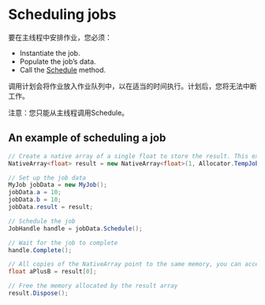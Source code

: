 # Scheduling jobs
要在主线程中安排作业，您必须：
* Instantiate the job.
* Populate the job’s data.
* Call the [Schedule](https://docs.unity3d.com/ScriptReference/Unity.Jobs.IJobExtensions.Schedule.html) method.

调用计划会将作业放入作业队列中，以在适当的时间执行。计划后，您将无法中断工作。

注意：您只能从主线程调用Schedule。

## An example of scheduling a job
```cs
// Create a native array of a single float to store the result. This example waits for the job to complete for illustration purposes
NativeArray<float> result = new NativeArray<float>(1, Allocator.TempJob);

// Set up the job data
MyJob jobData = new MyJob();
jobData.a = 10;
jobData.b = 10;
jobData.result = result;

// Schedule the job
JobHandle handle = jobData.Schedule();

// Wait for the job to complete
handle.Complete();

// All copies of the NativeArray point to the same memory, you can access the result in "your" copy of the NativeArray
float aPlusB = result[0];

// Free the memory allocated by the result array
result.Dispose();
```